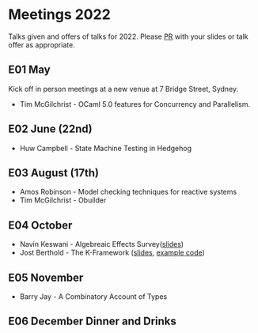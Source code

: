 # Meetings 2022

Talks given and offers of talks for 2022. Please [PR](https://github.com/fp-syd/meetings/pulls) with your slides or talk offer as appropriate.

## E01 May
Kick off in person meetings at a new venue at 7 Bridge Street, Sydney.

* Tim McGilchrist - OCaml 5.0 features for Concurrency and Parallelism.

## E02 June (22nd)
* Huw Campbell - State Machine Testing in Hedgehog

## E03 August (17th)
* Amos Robinson - Model checking techniques for reactive systems
* Tim McGilchrist - Obuilder

## E04 October
* Navin Keswani - Algebreaic Effects Survey([slides](2022-10-Keswani-Algebraic-Effects-Survey.pdf))
* Jost Berthold - The K-Framework ([slides](./2022-10-jberthold-K-Framework.pdf), [example code](https://github.com/jberthold/k-examples-fp-syd/))

## E05 November
* Barry Jay -  A Combinatory Account of Types

## E06 December Dinner and Drinks
